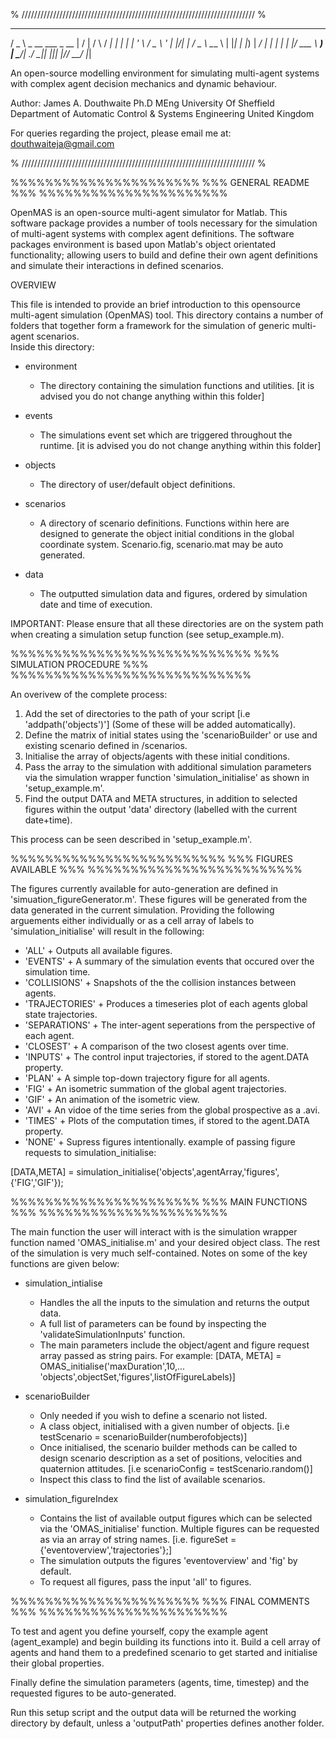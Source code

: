 % ////////////////////////////////////////////////////////////////////////// %
   ___                   __  __    _    ____  
  / _ \ _ __   ___ _ __ |  \/  |  / \  / ___| 
 | | | | '_ \ / _ \ '_ \| |\/| | / _ \ \___ \ 
 | |_| | |_) |  __/ | | | |  | |/ ___ \ ___) |
  \___/| .__/ \___|_| |_|_|  |_/_/   \_\____/ 
       |_|     

  An open-source modelling environment for simulating multi-agent systems with 
  complex agent decision mechanics and dynamic behaviour.

  Author:	James A. Douthwaite Ph.D MEng 
  			University Of Sheffield
  			Department of Automatic Control & Systems Engineering
  			United Kingdom

  For queries regarding the project, please email me at: douthwaiteja@gmail.com

 % ////////////////////////////////////////////////////////////////////////// %
 
%%%%%%%%%%%%%%%%%%%%%%
%%% GENERAL README %%%
%%%%%%%%%%%%%%%%%%%%%%

OpenMAS is an open-source multi-agent simulator for Matlab. This software package provides a number of tools necessary for the simulation of multi-agent systems with complex agent definitions. The software packages environment is based upon Matlab's object orientated functionality; allowing users to build and define their own agent definitions and simulate their interactions in defined scenarios.

OVERVIEW

This file is intended to provide an brief introduction to this opensource multi-agent
simulation (OpenMAS) tool. This directory contains a number of folders that 
together form a framework for the simulation of generic multi-agent scenarios.  
Inside this directory:

- environment 
	+ The directory containing the simulation functions and utilities.
		[it is advised you do not change anything within this folder]

- events    
	+ The simulations event set which are triggered throughout the runtime.
	  [it is advised you do not change anything within this folder]

- objects   
	+ The directory of user/default object definitions.

- scenarios 
	+ A directory of scenario definitions. Functions within here are 
	  designed to generate the object initial conditions in the global
	  coordinate system. Scenario.fig, scenario.mat may be auto generated.
- data 
	+ The outputted simulation data and figures, ordered by simulation date 
	 and time of execution.

IMPORTANT: Please ensure that all these directories are on the system path when 
	   creating a simulation setup function (see setup_example.m).

%%%%%%%%%%%%%%%%%%%%%%%%%%%%
%%% SIMULATION PROCEDURE %%%
%%%%%%%%%%%%%%%%%%%%%%%%%%%%

An overivew of the complete process:
1. Add the set of directories to the path of your script [i.e 'addpath('objects')'] 
	(Some of these will be added automatically).
2. Define the matrix of initial states using the 'scenarioBuilder' or use and existing 
		scenario defined in /scenarios.
3. Initialise the array of objects/agents with these initial conditions.
4. Pass the array to the simulation with additional simulation parameters via the
   simulation wrapper function 'simulation_initialise' as shown in 'setup_example.m'.
5. Find the output DATA and META structures, in addition to selected figures within 
   the output 'data' directory (labelled with the current date+time).

This process can be seen described in 'setup_example.m'.

%%%%%%%%%%%%%%%%%%%%%%%%%
%%% FIGURES AVAILABLE %%%
%%%%%%%%%%%%%%%%%%%%%%%%%

The figures currently available for auto-generation are defined in 
'simuation_figureGenerator.m'. These figures will be generated from the data generated
in the current simulation. Providing the following arguements either individually or 
as a cell array of labels to 'simulation_initialise' will result in the following:

- 'ALL' 			+ Outputs all available figures.
- 'EVENTS' 			+ A summary of the simulation events that occured over the 
					  simulation time.
- 'COLLISIONS'   	+ Snapshots of the the collision instances between agents.
- 'TRAJECTORIES' 	+ Produces a timeseries plot of each agents global state trajectories.
- 'SEPARATIONS'  	+ The inter-agent seperations from the perspective of each agent.
- 'CLOSEST'		 	+ A comparison of the two closest agents over time.
- 'INPUTS'			+ The control input trajectories, if stored to the agent.DATA property.
- 'PLAN'			+ A simple top-down trajectory figure for all agents.
- 'FIG'		 		+ An isometric summation of the global agent trajectories.
- 'GIF'				+ An animation of the isometric view.
- 'AVI'				+ An vidoe of the time series from the global prospective as a .avi.
- 'TIMES'			+ Plots of the computation times, if stored to the agent.DATA property.
- 'NONE'			+ Supress figures intentionally.
example of passing figure requests to simulation_initialise:

[DATA,META] = simulation_initialise('objects',agentArray,'figures',{'FIG','GIF'});

%%%%%%%%%%%%%%%%%%%%%%
%%% MAIN FUNCTIONS %%%
%%%%%%%%%%%%%%%%%%%%%%

The main function the user will interact with is the simulation wrapper function
named 'OMAS_initialise.m' and your desired object class. The rest of the 
simulation is very much self-contained. Notes on some of the key functions are given
below:

- simulation_intialise 
	+ Handles the all the inputs to the simulation and returns 
		the output data.
	+ A full list of parameters can be found by inspecting the
		'validateSimulationInputs' function. 
	+ The main parameters include the object/agent and figure 
		request array passed as string pairs. For example:
		[DATA, META] = OMAS_initialise('maxDuration',10,...
				       'objects',objectSet,'figures',listOfFigureLabels)]	 

- scenarioBuilder 
	+ Only needed if you wish to define a scenario not listed.
	+ A class object, initialised with a given number of objects. 
		[i.e testScenario = scenarioBuilder(numberofobjects)]
	+ Once initialised, the scenario builder methods can be called to
		design scenario description as a set of positions, velocities 
		and quaternion attitudes.
		[i.e scenarioConfig = testScenario.random()]
	+ Inspect this class to find the list of available scenarios.

- simulation_figureIndex 
	+ Contains the list of available output figures which can be
		selected via the 'OMAS_initialise' function. Multiple
		figures can be requested as via an array of string names.
		[i.e. figureSet = {'eventoverview','trajectories'};]
	+ The simulation outputs the figures 'eventoverview' and 'fig' 
		by default.
	+ To request all figures, pass the input 'all' to figures.

%%%%%%%%%%%%%%%%%%%%%%
%%% FINAL COMMENTS %%%
%%%%%%%%%%%%%%%%%%%%%%

To test and agent you define yourself, copy the example agent (agent_example) and 
begin building its functions into it. Build a cell array of agents and hand them to
a predefined scenario to get started and initialise their global properties. 

Finally define the simulation parameters (agents, time, timestep) and the requested
figures to be auto-generated.

Run this setup script and the output data will be returned the working directory by
default, unless a 'outputPath' properties defines another folder.


		         